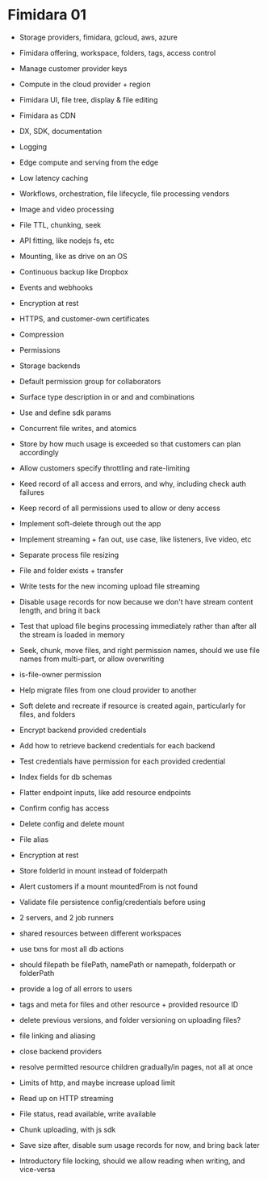 # Fimidara 01

- Storage providers, fimidara, gcloud, aws, azure
- Fimidara offering, workspace, folders, tags, access control
- Manage customer provider keys
- Compute in the cloud provider + region
- Fimidara UI, file tree, display & file editing
- Fimidara as CDN
- DX, SDK, documentation
- Logging
- Edge compute and serving from the edge
- Low latency caching
- Workflows, orchestration, file lifecycle, file processing vendors
- Image and video processing
- File TTL, chunking, seek
- API fitting, like nodejs fs, etc
- Mounting, like as drive on an OS
- Continuous backup like Dropbox
- Events and webhooks
- Encryption at rest
- HTTPS, and customer-own certificates
- Compression

- Permissions
- Storage backends
- Default permission group for collaborators
- Surface type description in or and and combinations
- Use and define sdk params
- Concurrent file writes, and atomics
- Store by how much usage is exceeded so that customers can plan accordingly
- Allow customers specify throttling and rate-limiting
- Keed record of all access and errors, and why, including check auth failures
- Keep record of all permissions used to allow or deny access
- Implement soft-delete through out the app
- Implement streaming + fan out, use case, like listeners, live video, etc
- Separate process file resizing
- File and folder exists + transfer
- Write tests for the new incoming upload file streaming
- Disable usage records for now because we don't have stream content length, and bring it back
- Test that upload file begins processing immediately rather than after all the stream is loaded in memory
- Seek, chunk, move files, and right permission names, should we use file names from multi-part, or allow overwriting
- is-file-owner permission
- Help migrate files from one cloud provider to another
- Soft delete and recreate if resource is created again, particularly for files, and folders
- Encrypt backend provided credentials
- Add how to retrieve backend credentials for each backend
- Test credentials have permission for each provided credential
- Index fields for db schemas
- Flatter endpoint inputs, like add resource endpoints
- Confirm config has access
- Delete config and delete mount
- File alias
- Encryption at rest
- Store folderId in mount instead of folderpath
- Alert customers if a mount mountedFrom is not found
- Validate file persistence config/credentials before using
- 2 servers, and 2 job runners
- shared resources between different workspaces
- use txns for most all db actions
- should filepath be filePath, namePath or namepath, folderpath or folderPath
- provide a log of all errors to users
- tags and meta for files and other resource + provided resource ID
- delete previous versions, and folder versioning on uploading files?
- file linking and aliasing
- close backend providers
- resolve permitted resource children gradually/in pages, not all at once

- Limits of http, and maybe increase upload limit
- Read up on HTTP streaming
- File status, read available, write available
- Chunk uploading, with js sdk
- Save size after, disable sum usage records for now, and bring back later
- Introductory file locking, should we allow reading when writing, and vice-versa
